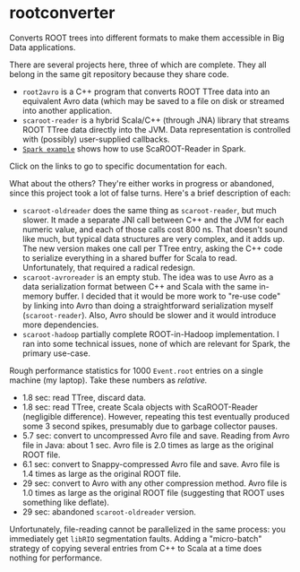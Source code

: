 # rootconverter
Converts ROOT trees into different formats to make them accessible in Big Data applications.

There are several projects here, three of which are complete. They all belong in the same git repository because they share code.

  * `root2avro` is a C++ program that converts ROOT TTree data into an equivalent Avro data (which may be saved to a file on disk or streamed into another application.
  * `scaroot-reader` is a hybrid Scala/C++ (through JNA) library that streams ROOT TTree data directly into the JVM. Data representation is controlled with (possibly) user-supplied callbacks.
  * [`Spark example`](https://github.com/diana-hep/rootconverter/tree/master/spark-examples/commandline) shows how to use ScaROOT-Reader in Spark.

Click on the links to go to specific documentation for each.

What about the others? They're either works in progress or abandoned, since this project took a lot of false turns. Here's a brief description of each:

  * `scaroot-oldreader` does the same thing as `scaroot-reader`, but much slower. It made a separate JNI call between C++ and the JVM for each numeric value, and each of those calls cost 800 ns. That doesn't sound like much, but typical data structures are very complex, and it adds up. The new version makes one call per TTree entry, asking the C++ code to serialize everything in a shared buffer for Scala to read. Unfortunately, that required a radical redesign.
  * `scaroot-avroreader` is an empty stub. The idea was to use Avro as a data serialization format between C++ and Scala with the same in-memory buffer. I decided that it would be more work to "re-use code" by linking into Avro than doing a straightforward serialization myself (`scaroot-reader`). Also, Avro should be slower and it would introduce more dependencies.
  * `scaroot-hadoop` partially complete ROOT-in-Hadoop implementation. I ran into some technical issues, none of which are relevant for Spark, the primary use-case.

Rough performance statistics for 1000 `Event.root` entries on a single machine (my laptop). Take these numbers as _relative._

  * 1.8 sec: read TTree, discard data.
  * 1.8 sec: read TTree, create Scala objects with ScaROOT-Reader (negligible difference). However, repeating this test eventually produced some 3 second spikes, presumably due to garbage collector pauses.
  * 5.7 sec: convert to uncompressed Avro file and save. Reading from Avro file in Java: about 1 sec. Avro file is 2.0 times as large as the original ROOT file.
  * 6.1 sec: convert to Snappy-compressed Avro file and save. Avro file is 1.4 times as large as the original ROOT file.
  * 29 sec: convert to Avro with any other compression method. Avro file is 1.0 times as large as the original ROOT file (suggesting that ROOT uses something like deflate).
  * 29 sec: abandoned `scaroot-oldreader` version.

Unfortunately, file-reading cannot be parallelized in the same process: you immediately get `libRIO` segmentation faults. Adding a "micro-batch" strategy of copying several entries from C++ to Scala at a time does nothing for performance.
